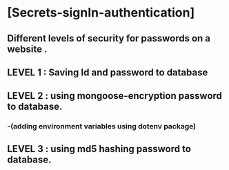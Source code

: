 # [Secrets-signIn-authentication]

## Different levels of security for passwords on a website .

## LEVEL 1 : Saving Id and password to database

## LEVEL 2 : using mongoose-encryption password to database.
### -(adding environment variables using dotenv package)

## LEVEL 3 : using md5 hashing password to database.
